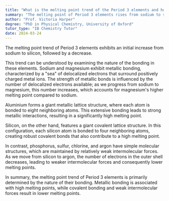 ```yaml
---
title: "What is the melting point trend of the Period 3 elements and how does it relate to bonding?"
summary: "The melting point of Period 3 elements rises from sodium to silicon and subsequently declines."
author: "Prof. Victoria Harper"
degree: "PhD in Physical Chemistry, University of Oxford"
tutor_type: "IB Chemistry Tutor"
date: 2024-03-24
---
```


The melting point trend of Period 3 elements exhibits an initial increase from sodium to silicon, followed by a decrease.

This trend can be understood by examining the nature of the bonding in these elements. Sodium and magnesium exhibit metallic bonding, characterized by a "sea" of delocalized electrons that surround positively charged metal ions. The strength of metallic bonds is influenced by the number of delocalized electrons available; as we progress from sodium to magnesium, this number increases, which accounts for magnesium's higher melting point compared to sodium.

Aluminium forms a giant metallic lattice structure, where each atom is bonded to eight neighboring atoms. This extensive bonding leads to strong metallic interactions, resulting in a significantly high melting point.

Silicon, on the other hand, features a giant covalent lattice structure. In this configuration, each silicon atom is bonded to four neighboring atoms, creating robust covalent bonds that also contribute to a high melting point.

In contrast, phosphorus, sulfur, chlorine, and argon have simple molecular structures, which are maintained by relatively weak intermolecular forces. As we move from silicon to argon, the number of electrons in the outer shell decreases, leading to weaker intermolecular forces and consequently lower melting points.

In summary, the melting point trend of Period 3 elements is primarily determined by the nature of their bonding. Metallic bonding is associated with high melting points, while covalent bonding and weak intermolecular forces result in lower melting points.
    